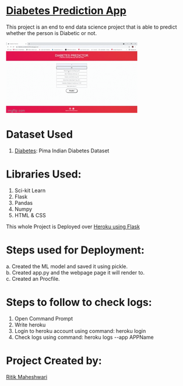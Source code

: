 # [Diabetes Prediction App](https://diabetes-prediction29.herokuapp.com/)
This project is an end to end data science project that is able to predict whether the person is Diabetic or not.<br><br>
![](SplashScreen.gif)

# Dataset Used
1. [Diabetes](https://www.kaggle.com/uciml/pima-indians-diabetes-database): Pima Indian Diabetes Dataset
# Libraries Used:
 1. Sci-kit Learn
 2. Flask
 3. Pandas
 4. Numpy
 5. HTML & CSS
 
 This whole Project is Deployed over <u>Heroku using Flask</u>
 
 # Steps used for Deployment:
 a. Created the ML model and saved it using pickle.<br>
 b. Created app.py and the webpage page it will render to.<br>
 c. Created an Procfile.<br>
 
 # Steps to follow to check logs:
 1)	Open Command Prompt
 2)	Write heroku
 3)	Login to heroku account using command: heroku login
 4)	Check logs using command: heroku logs --app APPName

 
 # Project Created by:
  [Ritik Maheshwari](https://www.linkedin.com/in/ritik-maheshwari-065017166/) 
